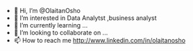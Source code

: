 - 👋 Hi, I’m @OlaitanOsho
- 👀 I’m interested in Data Analytst ,business analyst 
- 🌱 I’m currently learning ...
- 💞️ I’m looking to collaborate on ...
- 📫 How to reach me http://www.linkedin.com/in/olaitanosho

<!---
OlaitanOsho/OlaitanOsho is a ✨ special ✨ repository because its `README.md` (this file) appears on your GitHub profile.
You can click the Preview link to take a look at your changes.
--->

